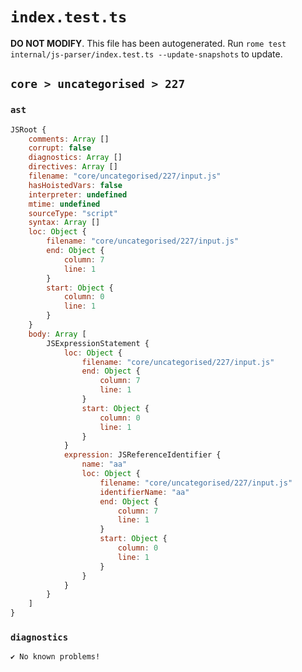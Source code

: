 # `index.test.ts`

**DO NOT MODIFY**. This file has been autogenerated. Run `rome test internal/js-parser/index.test.ts --update-snapshots` to update.

## `core > uncategorised > 227`

### `ast`

```javascript
JSRoot {
	comments: Array []
	corrupt: false
	diagnostics: Array []
	directives: Array []
	filename: "core/uncategorised/227/input.js"
	hasHoistedVars: false
	interpreter: undefined
	mtime: undefined
	sourceType: "script"
	syntax: Array []
	loc: Object {
		filename: "core/uncategorised/227/input.js"
		end: Object {
			column: 7
			line: 1
		}
		start: Object {
			column: 0
			line: 1
		}
	}
	body: Array [
		JSExpressionStatement {
			loc: Object {
				filename: "core/uncategorised/227/input.js"
				end: Object {
					column: 7
					line: 1
				}
				start: Object {
					column: 0
					line: 1
				}
			}
			expression: JSReferenceIdentifier {
				name: "aa"
				loc: Object {
					filename: "core/uncategorised/227/input.js"
					identifierName: "aa"
					end: Object {
						column: 7
						line: 1
					}
					start: Object {
						column: 0
						line: 1
					}
				}
			}
		}
	]
}
```

### `diagnostics`

```
✔ No known problems!

```
